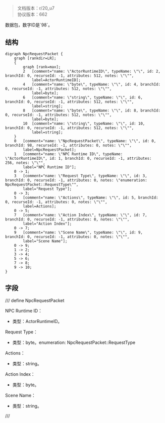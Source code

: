# <!-- md:samp NpcRequestPacket -->

> 文档版本：r/20_u7<br/>协议版本：662

<!-- md:samp NpcRequestPacket -->数据包，数字ID是`98`。

## 结构

```viz
digraph NpcRequestPacket {
	graph [rankdir=LR];
	{
		graph [rank=max];
		2	[comment="name: \"ActorRuntimeID\", typeName: \"\", id: 2, branchId: 0, recurseId: -1, attributes: 512, notes: \"\"",
			label=ActorRuntimeID];
		4	[comment="name: \"byte\", typeName: \"\", id: 4, branchId: 0, recurseId: -1, attributes: 512, notes: \"\"",
			label=byte];
		6	[comment="name: \"string\", typeName: \"\", id: 6, branchId: 0, recurseId: -1, attributes: 512, notes: \"\"",
			label=string];
		8	[comment="name: \"byte\", typeName: \"\", id: 8, branchId: 0, recurseId: -1, attributes: 512, notes: \"\"",
			label=byte];
		10	[comment="name: \"string\", typeName: \"\", id: 10, branchId: 0, recurseId: -1, attributes: 512, notes: \"\"",
			label=string];
	}
	0	[comment="name: \"NpcRequestPacket\", typeName: \"\", id: 0, branchId: 98, recurseId: -1, attributes: 0, notes: \"\"",
		label=NpcRequestPacket];
	1	[comment="name: \"NPC Runtime ID\", typeName: \"ActorRuntimeID\", id: 1, branchId: 0, recurseId: -1, attributes: 256, notes: \"\"",
		label="NPC Runtime ID"];
	0 -> 1;
	3	[comment="name: \"Request Type\", typeName: \"\", id: 3, branchId: 0, recurseId: -1, attributes: 0, notes: \"enumeration: NpcRequestPacket::RequestType\"",
		label="Request Type"];
	0 -> 3;
	5	[comment="name: \"Actions\", typeName: \"\", id: 5, branchId: 0, recurseId: -1, attributes: 0, notes: \"\"",
		label=Actions];
	0 -> 5;
	7	[comment="name: \"Action Index\", typeName: \"\", id: 7, branchId: 0, recurseId: -1, attributes: 0, notes: \"\"",
		label="Action Index"];
	0 -> 7;
	9	[comment="name: \"Scene Name\", typeName: \"\", id: 9, branchId: 0, recurseId: -1, attributes: 0, notes: \"\"",
		label="Scene Name"];
	0 -> 9;
	1 -> 2;
	3 -> 4;
	5 -> 6;
	7 -> 8;
	9 -> 10;
}

```

## 字段

/// define
NpcRequestPacket

NPC Runtime ID：[<!-- md:samp ActorRuntimeID -->](refs/protocols/types/actorruntimeid.md)

- 类型：ActorRuntimeID。

Request Type：<!-- md:samp byte -->

- 类型：byte。enumeration: NpcRequestPacket::RequestType

Actions：<!-- md:samp string -->

- 类型：string。

Action Index：<!-- md:samp byte -->

- 类型：byte。

Scene Name：<!-- md:samp string -->

- 类型：string。


///
